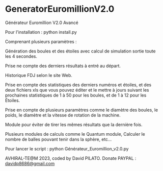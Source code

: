 # GeneratorEuromillionV2.0
Générateur Euromillion V2.0 Avancé

Pour l'installation : python install.py

Comprenant plusieurs paramètres :

Génération des boules et des étoiles avec calcul de simulation sortie toute les 4 secondes.

Prise ne compte des derniers résultats à entré au départ.

Historique FDJ selon le site Web.

Prise en compte des statistiques des derniers numéros et étoiles, et des deux fichiers xls que vous pouvez éditer et le mettre à jours suivant les prochaines statistiques de 1 à 50 pour les boules, et de 1 à 12 pour les Étoiles.

Prise en compte de plusieurs paramètres comme le diamètre des boules, le poids, le diamètre et la vitesse de rotation de la machine.

Module pour éviter de tirer les mêmes résultats que la dernière fois.

Plusieurs modules de calculs comme le Quantum module, Calculer le nombre de balles pouvant tenir dans la sphère, etc...

Pour lancer le script : python Générateur_Euromillion_v2.0.py

AVHIRAL-TE@M 2023, coded by David PILATO. Donate PAYPAL : davidp8686@gmail.com
